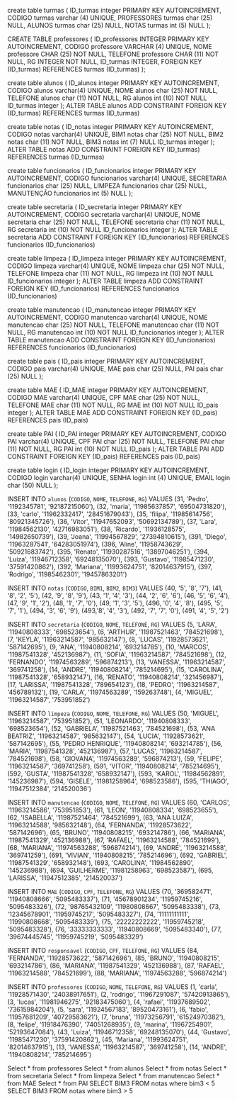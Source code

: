 create table turmas (
ID_turmas integer PRIMARY KEY AUTOINCREMENT,
CODIGO turmas varchar (4) UNIQUE,
PROFESSORES turmas char (25) NULL,
ALUNOS turmas char (25) NULL,
NOTAS turmas int (5) NULL
);

CREATE TABLE professores (
ID_professores INTEGER PRIMARY KEY AUTOINCREMENT,
CODIGO professore VARCHAR (4) UNIQUE,
NOME professore CHAR (25) NOT NULL,
TELEFONE professore CHAR (11) NOT NULL,
RG INTEGER NOT NULL,
ID_turmas INTEGER,
FOREIGN KEY (ID_turmas) REFERENCES turmas (ID_turmas)
);

create table alunos (
ID_alunos integer PRIMARY KEY AUTOINCREMENT,
CODIGO alunos varchar(4) UNIQUE,
NOME alunos char (25) NOT NULL,
TELEFONE alunos char (11) NOT NULL,
RG alunos int (10) NOT NULL
ID_turmas integer
);
ALTER TABLE alunos
ADD CONSTRAINT FOREIGN KEY (ID_turmas) REFERENCES turmas (ID_turmas)

create table notas (
ID_notas integer PRIMARY KEY AUTOINCREMENT,
CODIGO notas varchar(4) UNIQUE,
BIM1 notas char (25) NOT NULL,
BIM2 notas char (11) NOT NULL,
BIM3 notas int (7) NULL
ID_turmas integer
);
ALTER TABLE notas
ADD CONSTRAINT FOREIGN KEY (ID_turmas) REFERENCES turmas (ID_turmas)

create table funcionarios (
ID_funcionarios integer PRIMARY KEY AUTOINCREMENT,
CODIGO funcionarios varchar(4) UNIQUE,
SECRETARIA funcionarios char (25) NULL,
LIMPEZA funcionarios char (25) NULL,
MANUTENÇÃO funcionarios int (5) NULL
);

create table secretaria (
ID_secretaria integer PRIMARY KEY AUTOINCREMENT,
CODIGO secretaria varchar(4) UNIQUE,
NOME secretaria char (25) NOT NULL,
TELEFONE secretaria char (11) NOT NULL,
RG secretaria int (10) NOT NULL
ID_funcionarios integer
  );
ALTER TABLE secretaria
ADD CONSTRAINT FOREIGN KEY (ID_funcionarios) REFERENCES funcionarios (ID_funcionarios)

create table limpeza (
ID_limpeza integer PRIMARY KEY AUTOINCREMENT,
CODIGO limpeza varchar(4) UNIQUE,
NOME limpeza char (25) NOT NULL,
TELEFONE limpeza char (11) NOT NULL,
RG limpeza int (10) NOT NULL
ID_funcionarios integer
 );
ALTER TABLE limpeza
ADD CONSTRAINT FOREIGN KEY (ID_funcionarios) REFERENCES funcionarios (ID_funcionarios)

create table manutencao (
 ID_manutencao integer PRIMARY KEY AUTOINCREMENT,
CODIGO manutencao varchar(4) UNIQUE,
NOME manutencao char (25) NOT NULL,
TELEFONE manutencao char (11) NOT NULL,
RG manutencao int (10) NOT NULL
ID_funcionarios integer
  );
 ALTER TABLE manutencao
ADD CONSTRAINT FOREIGN KEY (ID_funcionarios) REFERENCES funcionarios (ID_funcionarios)

create table pais (
ID_pais integer PRIMARY KEY AUTOINCREMENT,
CODIGO pais varchar(4) UNIQUE,
MAE pais char (25) NULL,
PAI pais char (25) NULL
  );

create table MAE (
ID_MAE integer PRIMARY KEY AUTOINCREMENT,
CODIGO MAE varchar(4) UNIQUE,
CPF MAE char (25) NOT NULL,
TELEFONE MAE char (11) NOT NULL,
RG MAE int (10) NOT NULL
 ID_pais integer
  );
ALTER TABLE MAE
ADD CONSTRAINT FOREIGN KEY (ID_pais) REFERENCES pais (ID_pais)

create table PAI (
ID_PAI integer PRIMARY KEY AUTOINCREMENT,
CODIGO PAI varchar(4) UNIQUE,
CPF PAI char (25) NOT NULL,
TELEFONE PAI char (11) NOT NULL,
RG PAI int (10) NOT NULL
ID_pais
  );
ALTER TABLE PAI
ADD CONSTRAINT FOREIGN KEY (ID_pais) REFERENCES pais (ID_pais)

create table login (
ID_login integer PRIMARY KEY AUTOINCREMENT,
CODIGO login varchar(4) UNIQUE,
SENHA login int (4) UNIQUE,
EMAIL login char (50) NULL
  );	

INSERT INTO `alunos` (`CODIGO`, `NOME`, `TELEFONE`, `RG`) VALUES
(31, 'Pedro', '1192345781', '92187215060'),
(32, 'maria', '11985637857', '69504731820'),
(33, 'carlo', '11962332417', '28451679043'),
(35, 'filipa', '11985614756', '80921345726'),
(36, 'Vitor', '11947652093', '50692134789'),
(37, 'Lara', '11984562130', '42716983051'),
(38, 'Ricardo', '11936128575', '14982650739'),
(39, 'Joana', '11994567829', '27394810615'),
(391, 'Diego', '11963287541', '64283051974'),
(396, 'Aline', '11958743629', '50921683742'),
(395, 'Renato', '11930287516', '13897046251'),
(394, 'Luiza', '11946712358', '69248135070'),
(393, 'Gustavo', '11985471230', '37591420862'),
(392, 'Mariana', '11993624751', '82014637915'),
(397, 'Rodrigo', '11985462301', '19457863201')

INSERT INTO `notas` (`CODIGO`, `BIM1`, `BIM2`, `BIM3`) VALUES
(40, '5', '8', '7'),
(41, '8', '2', '5'),
(42, '9', '8', '9'),
(43, '1', '4', '3'),
(44, '2', '6', '6'),
(46, '5', '6', '4'),
(47, '9', '1', '2'),
(48, '1', '7', '0'),
(49, '1', '3', '5'),
(496, '0', '4', '8'),
(495, '5', '7', '1'),
(494, '3', '6', '9'),
(493,'8', '4', '3'),
(492, '7', '7', '0'),
(491, '4', '5', '2')

INSERT INTO `secretaria` (`CODIGO`, `NOME`, `TELEFONE`, `RG`) VALUES
(5, 'LARA', '11940808333', '698523654'),
(6, 'ARTHUR', '11987521463', '784521698'),
(7, 'KEYLA', '11963214587', '985632147'),
(8, 'LUCAS', '11928573621', '587142695'),
(9, 'ANA', '11940808214', '693214785'),
(10, 'MARCOS', '11987541328', '452136987'),
(11, 'SOFIA', '11963214587', '784521698'),
(12, 'FERNANDO', '11974563289', '596874213'),
(13, 'VANESSA', '11963214587', '369741258'),
(14, 'ANDRE', '11940808214', '785214695'),
(15, 'CAROLINA', '11987541328', '658932147'),
(16, 'RENATO', '11940808214', '321456987'),
(17, 'LARISSA', '11987541328', '789654123'),
(18, 'PEDRO', '11963214587', '456789132'),
(19, 'CARLA', '11974563289', '159263748'),
(4, 'MIGUEL', '11963214587', '753951852')

INSERT INTO `limpeza` (`CODIGO`, `NOME`, `TELEFONE`, `RG`) VALUES
(50, 'MIGUEL', '11963214587', '753951852'),
(51, 'LEONARDO', '11940808333', '698523654'),
(52, 'GABRIELA', '11987521463', '784521698'),
(53, 'ANA BEATRIZ', '11963214587', '985632147'),
(54, 'LUCIA', '11928573621', '587142695'),
(55, 'PEDRO HENRIQUE', '11940808214', '693214785'),
(56, 'MARIA', '11987541328', '452136987'),
(57, 'LUCAS', '11963214587', '784521698'),
(58, 'GIOVANA', '11974563289', '596874213'),
(59, 'FELIPE', '11963214587', '369741258'),
(591, 'VITOR', '11940808214', '785214695'),
(592, 'GUSTA', '11987541328', '658932147'),
(593, 'KAROL', '11984562891', '145236987'),
(594, 'GISELE', '11981258964', '698523586'),
(595, 'THIAGO', '11947512384', '214520036')

INSERT INTO `manutencao` (`CODIGO`, `NOME`, `TELEFONE`, `RG`) VALUES
(60, 'CARLOS', '11963214586', '753951853'),
(61, 'LEON', '11940808334', '698523655'),
(62, 'ISABELLA', '11987521464', '784521699'),
(63, 'ANA LUIZA', '11963214588', '985632148'),
(64, 'FERNANDA', '11928573622', '587142696'),
(65, 'BRUNO', '11940808215', '693214786'),
(66, 'MARIANA', '11987541329', '452136988'),
(67, 'RAFAEL', '11963214588', '784521699'),
(68, 'MARIANA', '11974563288', '596874214'),
(69, 'ANDRÉ', '11963214588', '369741259'),
(691, 'VIVIAN', '11940808215', '785214696'),
(692, 'GABRIEL', '11987541329', '658932148'),
(693, 'CAROLINA', '11984562890', '145236988'),
(694, 'GUILHERME', '11981258963', '698523587'),
(695, 'LARISSA', '11947512385', '214520037')

INSERT INTO `MAE` (`CODIGO`, `CPF`, `TELEFONE`, `RG`) VALUES
(70, '369582471', '11940808666', '5095483337'),
(71, '45678901234', '11959745216', '5095483326'),
(72, '98765432109', '11980808667', '5095483338'),
(73, '12345678901', '11959745217', '5095483327'),
(74, '11111111111', '11990808668', '5095483339'),
(75, '22222222222', '11959745218', '5095483328'),
(76, '33333333333', '11940808669', '5095483340'),
(77, '39674445745', '11959745219', '5095483329')

INSERT INTO `responsavel` (`CODIGO`, `CPF`, `TELEFONE`, `RG`) VALUES
(84, 'FERNANDA', '11928573622', '587142696'),
(85, 'BRUNO', '11940808215', '693214786'),
(86, 'MARIANA', '11987541329', '452136988'),
(87, 'RAFAEL', '11963214588', '784521699'),
(88, 'MARIANA', '11974563288', '596874214')

INSERT INTO `professores` (`CODIGO`, `NOME`, `TELEFONE`, `RG`) VALUES
(1, 'carla', '11928571430', '24038917651'),
(2, 'rodrigo', '11967291087', '57420913865'),
(3, 'lucas', '11981946275', '92183475060'),
(4, 'rafael', '11937689502', '73615984204'),
(5, 'sara', '11924567183', '89520473161'),
(6, 'fabio', '11957681209', '40729583621'),
(7, 'bruna', '11973256791', '61524970382'),
(8, 'felipe', '11918476390', '74051268935'),
(9, 'marina', '11967254901', '52193647084'),
(43, 'Luiza', '11946712358', '69248135070'),
(44, 'Gustavo', '11985471230', '37591420862'),
(45, 'Mariana', '11993624751', '82014637915'),
(13, 'VANESSA', '11963214587', '369741258'),
(14, 'ANDRE', '11940808214', '785214695')

Select * from professores
Select * from alunos
Select * from notas
Select * from secretaria
Select * from limpeza
Select * from manutencao
Select * from MAE
Select * from PAI
SELECT BIM3 FROM notas where bim3 < 5
SELECT BIM3 FROM notas where bim3 > 5
